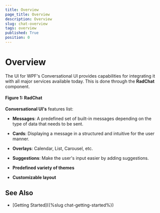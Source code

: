 ```yaml
---
title: Overview
page_title: Overview
description: Overview
slug: chat-overview
tags: overview
published: True
position: 0
---
```


# Overview

The UI for WPF's Conversational UI provides capabilities for integrating it with all major services available today. This is done through the __RadChat__ component.  

#### __Figure 1: RadChat__

__Conversational UI's__ features list:

* __Messages__: A predefined set of built-in messages depending on the type of data that needs to be sent.

* __Cards__: Displaying a message in a structured and intuitive for the user manner.

* __Overlays__: Calendar, List, Carousel, etc. 

* __Suggestions__: Make the user's input easier by adding suggestions.

* __Predefined variety of themes__

* __Customizable layout__

## See Also

* [Getting Started]({%slug chat-getting-started%})




 

